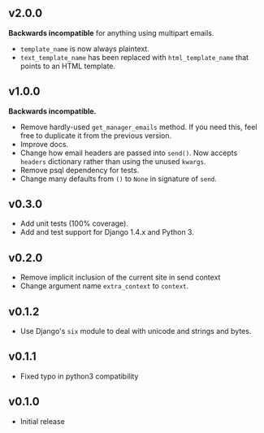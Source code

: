 v2.0.0
------

**Backwards incompatible** for anything using multipart emails.

* `template_name` is now always plaintext.
* `text_template_name` has been replaced with `html_template_name` that points
  to an HTML template.

v1.0.0
------

**Backwards incompatible.**

* Remove hardly-used `get_manager_emails` method. If you need this, feel free to
  duplicate it from the previous version.
* Improve docs.
* Change how email headers are passed into `send()`. Now accepts `headers`
  dictionary rather than using the unused `kwargs`.
* Remove psql dependency for tests.
* Change many defaults from `()` to `None` in signature of `send`.

v0.3.0
------

* Add unit tests (100% coverage).
* Add and test support for Django 1.4.x and Python 3.

v0.2.0
------

* Remove implicit inclusion of the current site in send context
* Change argument name `extra_context` to `context`.

v0.1.2
------
* Use Django's `six` module to deal with unicode and strings and bytes.

v0.1.1
------
* Fixed typo in python3 compatibility

v0.1.0
------
* Initial release
